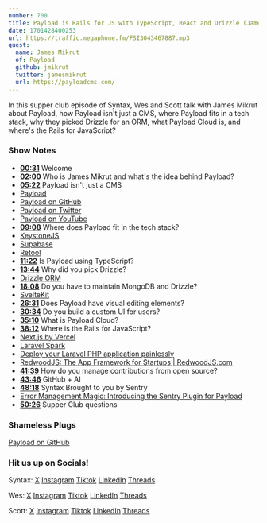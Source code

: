 ```yaml
---
number: 700
title: Payload is Rails for JS with TypeScript, React and Drizzle (James Mikrut)
date: 1701428400253
url: https://traffic.megaphone.fm/FSI3043467887.mp3
guest:
  name: James Mikrut
  of: Payload
  github: jmikrut
  twitter: jamesmikrut
  url: https://payloadcms.com/
---
```


In this supper club episode of Syntax, Wes and Scott talk with James Mikrut about Payload, how Payload isn't just a CMS, where Payload fits in a tech stack, why they picked Drizzle for an ORM, what Payload Cloud is, and where's the Rails for JavaScript?

### Show Notes

- **[00:31](#t=00:31)** Welcome
- **[02:00](#t=02:00)** Who is James Mikrut and what's the idea behind Payload?
- **[05:22](#t=05:22)** Payload isn't just a CMS
- [Payload](https://payloadcms.com)
- [Payload on GitHub](https://github.com/payloadcms/payload)
- [Payload on Twitter](https://twitter.com/payloadcms)
- [Payload on YouTube](https://www.youtube.com/@payloadcms)
- **[09:08](#t=09:08)** Where does Payload fit in the tech stack?
- [KeystoneJS](https://keystonejs.com/)
- [Supabase](https://supabase.com/)
- [Retool](https://retool.com/)
- **[11:22](#t=11:22)** Is Payload using TypeScript?
- **[13:44](#t=13:44)** Why did you pick Drizzle?
- [Drizzle ORM](https://orm.drizzle.team/)
- **[18:08](#t=18:08)** Do you have to maintain MongoDB and Drizzle?
- [SvelteKit](https://kit.svelte.dev/)
- **[26:31](#t=26:31)** Does Payload have visual editing elements?
- **[30:34](#t=30:34)** Do you build a custom UI for users?
- **[35:10](#t=35:10)** What is Payload Cloud?
- **[38:12](#t=38:12)** Where is the Rails for JavaScript?
- [Next.js by Vercel](https://nextjs.org/)
- [Laravel Spark](https://spark.laravel.com/)
- [Deploy your Laravel PHP application painlessly](https://forge.laravel.com/)
- [RedwoodJS: The App Framework for Startups | RedwoodJS.com](https://redwoodjs.com/)
- **[41:39](#t=41:39)** How do you manage contributions from open source?
- **[43:46](#t=43:46)** GitHub + AI
- **[48:18](#t=48:18)** Syntax Brought to you by Sentry
- [Error Management Magic: Introducing the Sentry Plugin for Payload](https://payloadcms.com/blog/error-management-magic-introducing-the-sentry-plugin-for-payload)
- **[50:26](#t=50:26)** Supper Club questions

### Shameless Plugs

[Payload on GitHub](https://github.com/payloadcms/payload)

### Hit us up on Socials!

Syntax: [X](https://twitter.com/syntaxfm) [Instagram](https://www.instagram.com/syntax_fm/) [Tiktok](https://www.tiktok.com/@syntaxfm) [LinkedIn](https://www.linkedin.com/company/96077407/admin/feed/posts/) [Threads](https://www.threads.net/@syntax_fm)

Wes: [X](https://twitter.com/wesbos) [Instagram](https://www.instagram.com/wesbos/) [Tiktok](https://www.tiktok.com/@wesbos) [LinkedIn](https://www.linkedin.com/in/wesbos/) [Threads](https://www.threads.net/@wesbos)

Scott: [X](https://twitter.com/stolinski) [Instagram](https://www.instagram.com/stolinski/) [Tiktok](https://www.tiktok.com/@stolinski) [LinkedIn](https://www.linkedin.com/in/stolinski/) [Threads](https://www.threads.net/@stolinski)
